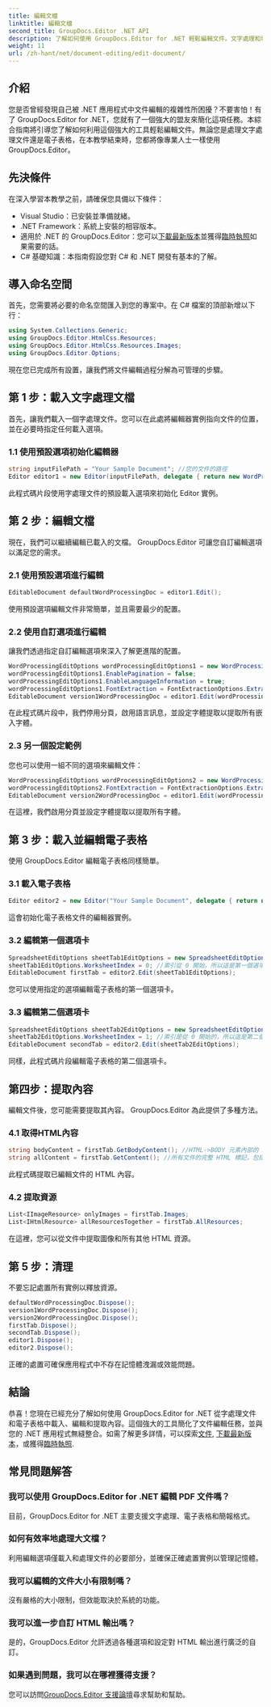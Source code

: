 ```yaml
---
title: 編輯文檔
linktitle: 編輯文檔
second_title: GroupDocs.Editor .NET API
description: 了解如何使用 GroupDocs.Editor for .NET 輕鬆編輯文件。文字處理和電子表格文件的逐步指南。
weight: 11
url: /zh-hant/net/document-editing/edit-document/
---
```

## 介紹
您是否曾經發現自己被 .NET 應用程式中文件編輯的複雜性所困擾？不要害怕！有了 GroupDocs.Editor for .NET，您就有了一個強大的盟友來簡化這項任務。本綜合指南將引導您了解如何利用這個強大的工具輕鬆編輯文件。無論您是處理文字處理文件還是電子表格，在本教學結束時，您都將像專業人士一樣使用 GroupDocs.Editor。
## 先決條件
在深入學習本教學之前，請確保您具備以下條件：
- Visual Studio：已安裝並準備就緒。
- .NET Framework：系統上安裝的相容版本。
- 適用於 .NET 的 GroupDocs.Editor：您可以[下載最新版本](https://releases.groupdocs.com/editor/net/)並獲得[臨時執照](https://purchase.groupdocs.com/temporary-license/)如果需要的話。
- C# 基礎知識：本指南假設您對 C# 和 .NET 開發有基本的了解。
## 導入命名空間
首先，您需要將必要的命名空間匯入到您的專案中。在 C# 檔案的頂部新增以下行：
```csharp
using System.Collections.Generic;
using GroupDocs.Editor.HtmlCss.Resources;
using GroupDocs.Editor.HtmlCss.Resources.Images;
using GroupDocs.Editor.Options;
```
現在您已完成所有設置，讓我們將文件編輯過程分解為可管理的步驟。
## 第 1 步：載入文字處理文檔
首先，讓我們載入一個字處理文件。您可以在此處將編輯器實例指向文件的位置，並在必要時指定任何載入選項。
### 1.1 使用預設選項初始化編輯器
```csharp
string inputFilePath = "Your Sample Document"; //您的文件的路徑
Editor editor1 = new Editor(inputFilePath, delegate { return new WordProcessingLoadOptions(); });
```
此程式碼片段使用字處理文件的預設載入選項來初始化 Editor 實例。
## 第 2 步：編輯文檔
現在，我們可以繼續編輯已載入的文檔。 GroupDocs.Editor 可讓您自訂編輯選項以滿足您的需求。
### 2.1 使用預設選項進行編輯
```csharp
EditableDocument defaultWordProcessingDoc = editor1.Edit();
```
使用預設選項編輯文件非常簡單，並且需要最少的配置。
### 2.2 使用自訂選項進行編輯
讓我們透過指定自訂編輯選項來深入了解更進階的配置。
```csharp
WordProcessingEditOptions wordProcessingEditOptions1 = new WordProcessingEditOptions();
wordProcessingEditOptions1.EnablePagination = false;
wordProcessingEditOptions1.EnableLanguageInformation = true;
wordProcessingEditOptions1.FontExtraction = FontExtractionOptions.ExtractAllEmbedded;
EditableDocument version1WordProcessingDoc = editor1.Edit(wordProcessingEditOptions1);
```
在此程式碼片段中，我們停用分頁，啟用語言訊息，並設定字體提取以提取所有嵌入字體。
### 2.3 另一個設定範例
您也可以使用一組不同的選項來編輯文件：
```csharp
WordProcessingEditOptions wordProcessingEditOptions2 = new WordProcessingEditOptions(true);
wordProcessingEditOptions2.FontExtraction = FontExtractionOptions.ExtractAll;
EditableDocument version2WordProcessingDoc = editor1.Edit(wordProcessingEditOptions2);
```
在這裡，我們啟用分頁並設定字體提取以提取所有字體。
## 第 3 步：載入並編輯電子表格
使用 GroupDocs.Editor 編輯電子表格同樣簡單。
### 3.1 載入電子表格
```csharp
Editor editor2 = new Editor("Your Sample Document", delegate { return new SpreadsheetLoadOptions(); });
```
這會初始化電子表格文件的編輯器實例。
### 3.2 編輯第一個選項卡
```csharp
SpreadsheetEditOptions sheetTab1EditOptions = new SpreadsheetEditOptions();
sheetTab1EditOptions.WorksheetIndex = 0; //索引從 0 開始，所以這是第一個選項卡
EditableDocument firstTab = editor2.Edit(sheetTab1EditOptions);
```
您可以使用指定的選項編輯電子表格的第一個選項卡。
### 3.3 編輯第二個選項卡
```csharp
SpreadsheetEditOptions sheetTab2EditOptions = new SpreadsheetEditOptions();
sheetTab2EditOptions.WorksheetIndex = 1; //索引是從 0 開始的，所以這是第二個選項卡
EditableDocument secondTab = editor2.Edit(sheetTab2EditOptions);
```
同樣，此程式碼片段編輯電子表格的第二個選項卡。
## 第四步：提取內容
編輯文件後，您可能需要提取其內容。 GroupDocs.Editor 為此提供了多種方法。
### 4.1 取得HTML內容
```csharp
string bodyContent = firstTab.GetBodyContent(); //HTML->BODY 元素內部的 HTML 標記
string allContent = firstTab.GetContent(); //所有文件的完整 HTML 標記，包括 HTML->HEAD 標頭及其內容
```
此程式碼提取已編輯文件的 HTML 內容。
### 4.2 提取資源
```csharp
List<IImageResource> onlyImages = firstTab.Images;
List<IHtmlResource> allResourcesTogether = firstTab.AllResources;
```
在這裡，您可以從文件中提取圖像和所有其他 HTML 資源。
## 第 5 步：清理
不要忘記處置所有實例以釋放資源。
```csharp
defaultWordProcessingDoc.Dispose();
version1WordProcessingDoc.Dispose();
version2WordProcessingDoc.Dispose();
firstTab.Dispose();
secondTab.Dispose();
editor1.Dispose();
editor2.Dispose();
```
正確的處置可確保應用程式中不存在記憶體洩漏或效能問題。
## 結論
恭喜！您現在已經充分了解如何使用 GroupDocs.Editor for .NET 從字處理文件和電子表格中載入、編輯和提取內容。這個強大的工具簡化了文件編輯任務，並與您的 .NET 應用程式無縫整合。如需了解更多詳情，可以探索[文件](https://tutorials.groupdocs.com/editor/net/), [下載最新版本](https://releases.groupdocs.com/editor/net/)，或獲得[臨時執照](https://purchase.groupdocs.com/temporary-license/).
## 常見問題解答
### 我可以使用 GroupDocs.Editor for .NET 編輯 PDF 文件嗎？
目前，GroupDocs.Editor for .NET 主要支援文字處理、電子表格和簡報格式。
### 如何有效率地處理大文檔？
利用編輯選項僅載入和處理文件的必要部分，並確保正確處置實例以管理記憶體。
### 我可以編輯的文件大小有限制嗎？
沒有嚴格的大小限制，但效能取決於系統的功能。
### 我可以進一步自訂 HTML 輸出嗎？
是的，GroupDocs.Editor 允許透過各種選項和設定對 HTML 輸出進行廣泛的自訂。
### 如果遇到問題，我可以在哪裡獲得支援？
您可以訪問[GroupDocs.Editor 支援論壇](https://forum.groupdocs.com/c/editor/20)尋求幫助和幫助。